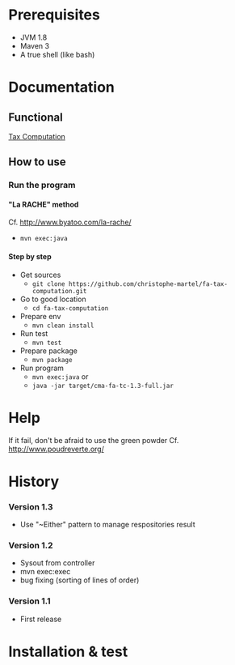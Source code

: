 
# Prerequisites
* JVM 1.8
* Maven 3
* A true shell (like bash)

# Documentation
## Functional
[Tax Computation](documents/readme.md)
## How to use
### Run the program
#### "La RACHE" method
Cf. http://www.byatoo.com/la-rache/
* `mvn exec:java`

#### Step by step
* Get sources
    * `git clone https://github.com/christophe-martel/fa-tax-computation.git`
* Go to good location
    * `cd fa-tax-computation`
* Prepare env
    * `mvn clean install`
* Run test
    * `mvn test`
* Prepare package
    * `mvn package`
* Run program
    * `mvn exec:java` or
    * `java -jar target/cma-fa-tc-1.3-full.jar`

# Help
If it fail, don't be afraid to use the green powder
Cf. http://www.poudreverte.org/


# History
### Version 1.3
* Use "~Either" pattern to manage respositories result

### Version 1.2
* Sysout from controller
* mvn exec:exec
* bug fixing (sorting of lines of order)

### Version 1.1
* First release
# Installation & test


